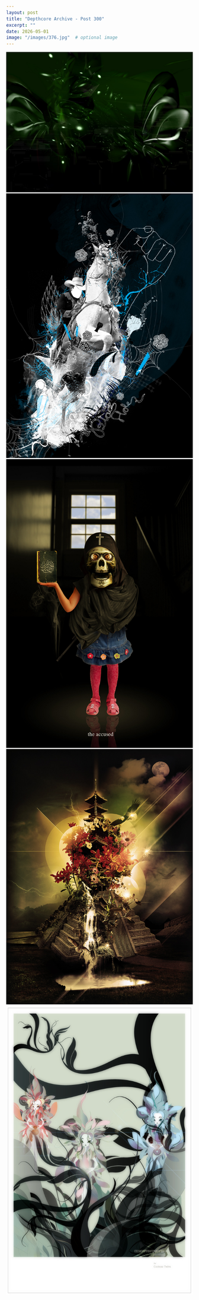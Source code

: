 ```yaml
---
layout: post
title: "Depthcore Archive - Post 300"
excerpt: ""
date: 2026-05-01
image: "/images/376.jpg"  # optional image
---
```


<img src="/images/376.jpg">
<img src="/images/3761.jpg" alt="3761.jpg"/>
<img src="/images/3762.jpg" alt="3762.jpg"/>
<img src="/images/3763.jpg" alt="3763.jpg"/>
<img src="/images/3764.jpg" alt="3764.jpg"/>
